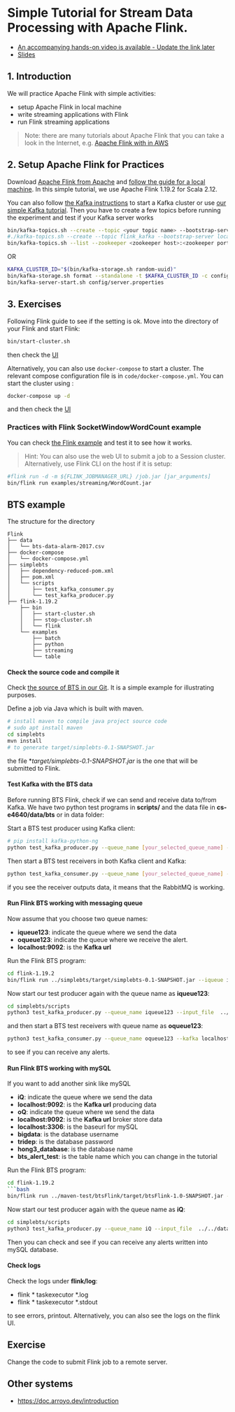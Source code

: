 # Simple Tutorial for Stream Data Processing with Apache Flink.

* [An accompanying hands-on video is available - Update the link later](https://aalto.cloud.panopto.eu/Panopto/Pages/Viewer.aspx?id=35976699-d98c-4dee-bbe4-ac0500ab604d)
* [Slides](slides/cs-e4640-hands-on-flink-streaming.pptx)

## 1. Introduction
We will practice Apache Flink with simple activities:
* setup Apache Flink in local machine
* write streaming applications with Flink
* run Flink streaming applications


>Note: there are many tutorials about Apache Flink that you can take a look in the Internet, e.g. [Apache Flink with in AWS](https://www.youtube.com/watch?v=4FIPt87A_qM)


## 2. Setup Apache Flink for Practices

Download [Apache Flink from Apache](https://flink.apache.org/downloads.html) and [follow the guide for a local machine](https://nightlies.apache.org/flink/flink-docs-stable/). In this simple tutorial, we use Apache Flink 1.19.2 for Scala 2.12.

You can also follow [the Kafka instructions](https://kafka.apache.org/quickstart) to start a Kafka cluster or use [our simple Kafka tutorial](../../tutorials/basickafka/README.md). Then you have to create a few topics before running the experiment and test if your Kafka server works

```bash
bin/kafka-topics.sh --create --topic <your topic name> --bootstrap-server <your Kafka host ip>:<Kafka port>
#./kafka-topics.sh --create --topic flink_kafka --bootstrap-server localhost:9092
bin/kafka-topics.sh --list --zookeeper <zookeeper host>:<zookeeper port>
```

OR 
```bash
KAFKA_CLUSTER_ID="$(bin/kafka-storage.sh random-uuid)"
bin/kafka-storage.sh format --standalone -t $KAFKA_CLUSTER_ID -c config/server.properties
bin/kafka-server-start.sh config/server.properties
```

## 3. Exercises
Following Flink guide to see if the setting is ok. Move into the directory of your Flink and start Flink:
```bash
bin/start-cluster.sh
```
then check the [UI](http://localhost:8081)

Alternatively, you can also use `docker-compose` to start a cluster. The relevant compose configuration file is in `code/docker-compose.yml`.  You can start the cluster using :
```bash
docker-compose up -d
```
and then check the [UI](http://localhost:8081)


### Practices with Flink  SocketWindowWordCount example

You can check [the Flink example](https://nightlies.apache.org/flink/flink-docs-release-1.19/docs/try-flink/local_installation/) and test it to see how it works.

>Hint: You can also use the web UI to submit a job to a Session cluster. Alternatively, use Flink CLI on the host if it is setup: 

```bash
#flink run -d -m ${FLINK_JOBMANAGER_URL} /job.jar [jar_arguments]
bin/flink run examples/streaming/WordCount.jar
```

## BTS example

The structure for the directory 
```
Flink
├── data
│   └── bts-data-alarm-2017.csv
├── docker-compose
│   └── docker-compose.yml
├── simplebts
│   ├── dependency-reduced-pom.xml
│   ├── pom.xml
│   └── scripts
│       ├── test_kafka_consumer.py
│       └── test_kafka_producer.py
├── flink-1.19.2
    ├── bin
    │   ├── start-cluster.sh
    │   ├── stop-cluster.sh
    │   └── flink
    └── examples
        ├── batch
        ├── python
        ├── streaming
        └── table
```
#### Check the source code and compile it
Check [the source of BTS in our Git](code/simplebts/). It is a simple example for illustrating purposes. 

Define a job via Java which is built with maven.

```bash
# install maven to compile java project source code
# sudo apt install maven
cd simplebts
mvn install
# to generate target/simplebts-0.1-SNAPSHOT.jar
```
the file **target/simplebts-0.1-SNAPSHOT.jar* is the one that will be submitted to Flink.

#### Test Kafka with the BTS data
Before running BTS Flink, check if we can send and receive data to/from Kafka. We have two python test programs in **scripts/** and the data file in **cs-e4640/data/bts** or in data folder:

Start a BTS test producer using Kafka client:
```bash
# pip install kafka-python-ng
python test_kafka_producer.py --queue_name [your_selected_queue_name] --input_file  [cs-e4640/data/bts/bts-data-alarm-2017.csv] --kafka [your_kafka_host]
```
Then start a BTS test receivers in both Kafka client and Kafka:
```bash
python test_kafka_consumer.py --queue_name [your_selected_queue_name] --kafka [your_kafka_host]
```
if you see the receiver outputs data, it means that the RabbitMQ is working.

#### Run Flink BTS working with messaging queue

Now assume that you choose two queue names:
* **iqueue123**: indicate the queue where we send the data
* **oqueue123**: indicate the queue where we receive the alert.
* **localhost:9092**: is the **Kafka url**

Run the Flink BTS program:

```bash
cd flink-1.19.2
bin/flink run ../simplebts/target/simplebts-0.1-SNAPSHOT.jar --iqueue iqueue123 --oqueue oqueue123 --kafkaurl localhost:9092  --outkafkaurl localhost:9092 --parallelism 1
```
Now start our test producer again with the queue name as **iqueue123**:
```bash
cd simplebts/scripts
python3 test_kafka_producer.py --queue_name iqueue123 --input_file  ../../data/bts-data-alarm-2017.csv --kafka localhost:9092
```
and then start a BTS test receivers with queue name as **oqueue123**:
```bash
python3 test_kafka_consumer.py --queue_name oqueue123 --kafka localhost:9092
```
to see if you can receive any alerts.

#### Run Flink BTS working with mySQL
If you want to add another sink like mySQL
* **iQ**: indicate the queue where we send the data
* **localhost:9092**: is the **Kafka url** producing data
* **oQ**: indicate the queue where we send the data
* **localhost:9092**: is the **Kafka url** broker store data
* **localhost:3306**: is the baseurl for mySQL
* **bigdata**: is the database username
* **tridep**: is the database password
* **hong3_database**: is the database name
* **bts_alert_test**: is the table name which you can change in the tutorial

Run the Flink BTS program:
```bash
cd flink-1.19.2
```bash
bin/flink run ../maven-test/btsFlink/target/btsFlink-1.0-SNAPSHOT.jar --iqueue iQ --oqueue oQ --inkafkaurl localhost:9092 --outkafkaurl localhost:9092 --databaseHost localhost:3306 --databaseUser bigdata --databasePass tridep --databaseName hong3_database --tablename bts_alert_test
```

Now start our test producer again with the queue name as **iQ**:
```bash
cd simplebts/scripts
python3 test_kafka_producer.py --queue_name iQ --input_file  ../../data/bts-data-alarm-2017.csv --kafka localhost:9092
```
Then you can check and see if you can receive any alerts written into mySQL database.

#### Check logs
Check the logs under **flink/log**:
* flink * taskexecutor *.log
* flink * taskexecutor *.stdout

to see errors, printout.
Alternatively, you can also see the logs on the flink UI.

## Exercise

Change the code to submit Flink job to a remote server.

## Other systems

- https://doc.arroyo.dev/introduction

